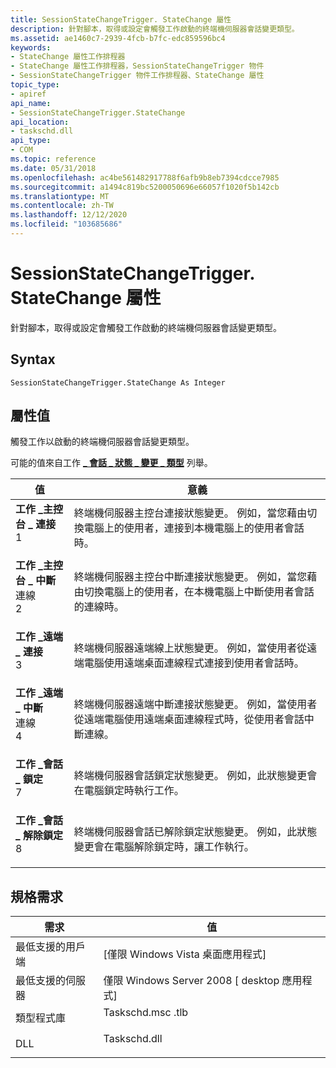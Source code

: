 ```yaml
---
title: SessionStateChangeTrigger. StateChange 屬性
description: 針對腳本，取得或設定會觸發工作啟動的終端機伺服器會話變更類型。
ms.assetid: ae1460c7-2939-4fcb-b7fc-edc859596bc4
keywords:
- StateChange 屬性工作排程器
- StateChange 屬性工作排程器，SessionStateChangeTrigger 物件
- SessionStateChangeTrigger 物件工作排程器、StateChange 屬性
topic_type:
- apiref
api_name:
- SessionStateChangeTrigger.StateChange
api_location:
- taskschd.dll
api_type:
- COM
ms.topic: reference
ms.date: 05/31/2018
ms.openlocfilehash: ac4be561482917788f6afb9b8eb7394cdcce7985
ms.sourcegitcommit: a1494c819bc5200050696e66057f1020f5b142cb
ms.translationtype: MT
ms.contentlocale: zh-TW
ms.lasthandoff: 12/12/2020
ms.locfileid: "103685686"
---
```

# <a name="sessionstatechangetriggerstatechange-property"></a>SessionStateChangeTrigger. StateChange 屬性

針對腳本，取得或設定會觸發工作啟動的終端機伺服器會話變更類型。

## <a name="syntax"></a>Syntax


```VB
SessionStateChangeTrigger.StateChange As Integer
```



## <a name="property-value"></a>屬性值

觸發工作以啟動的終端機伺服器會話變更類型。

可能的值來自工作 [**\_ 會話 \_ 狀態 \_ 變更 \_ 類型**](/windows/desktop/api/taskschd/ne-taskschd-task_session_state_change_type) 列舉。



| 值                                                                                                                                                                                                                                               | 意義                                                                                                                                                                                          |
|-----------------------------------------------------------------------------------------------------------------------------------------------------------------------------------------------------------------------------------------------------|--------------------------------------------------------------------------------------------------------------------------------------------------------------------------------------------------|
| <span id="TASK_CONSOLE_CONNECT"></span><span id="task_console_connect"></span><dl> <dt>**工作 \_主控台 \_ 連接**</dt> <dt>1</dt> </dl>          | 終端機伺服器主控台連接狀態變更。 例如，當您藉由切換電腦上的使用者，連接到本機電腦上的使用者會話時。 <br/>                           |
| <span id="TASK_CONSOLE_DISCONNECT"></span><span id="task_console_disconnect"></span><dl> <dt>**工作 \_主控台 \_ 中斷**</dt>連線 <dt>2</dt> </dl> | 終端機伺服器主控台中斷連接狀態變更。 例如，當您藉由切換電腦上的使用者，在本機電腦上中斷使用者會話的連線時。<br/>                      |
| <span id="TASK_REMOTE_CONNECT"></span><span id="task_remote_connect"></span><dl> <dt>**工作 \_遠端 \_ 連接**</dt> <dt>3</dt> </dl>             | 終端機伺服器遠端線上狀態變更。 例如，當使用者從遠端電腦使用遠端桌面連線程式連接到使用者會話時。<br/>            |
| <span id="TASK_REMOTE_DISCONNECT"></span><span id="task_remote_disconnect"></span><dl> <dt>**工作 \_遠端 \_ 中斷**</dt>連線 <dt>4</dt> </dl>    | 終端機伺服器遠端中斷連接狀態變更。 例如，當使用者從遠端電腦使用遠端桌面連線程式時，從使用者會話中斷連線。<br/> |
| <span id="TASK_SESSION_LOCK"></span><span id="task_session_lock"></span><dl> <dt>**工作 \_會話 \_ 鎖定**</dt> <dt>7</dt> </dl>                   | 終端機伺服器會話鎖定狀態變更。 例如，此狀態變更會在電腦鎖定時執行工作。 <br/>                                                      |
| <span id="TASK_SESSION_UNLOCK"></span><span id="task_session_unlock"></span><dl> <dt>**工作 \_會話 \_ 解除鎖定**</dt> <dt>8</dt> </dl>             | 終端機伺服器會話已解除鎖定狀態變更。 例如，此狀態變更會在電腦解除鎖定時，讓工作執行。<br/>                                                   |



 

## <a name="requirements"></a>規格需求



| 需求 | 值 |
|-------------------------------------|-----------------------------------------------------------------------------------------|
| 最低支援的用戶端<br/> | \[僅限 Windows Vista 桌面應用程式\]<br/>                                          |
| 最低支援的伺服器<br/> | 僅限 Windows Server 2008 \[ desktop 應用程式\]<br/>                                    |
| 類型程式庫<br/>             | <dl> <dt>Taskschd.msc .tlb</dt> </dl> |
| DLL<br/>                      | <dl> <dt>Taskschd.dll</dt> </dl> |



 

 





